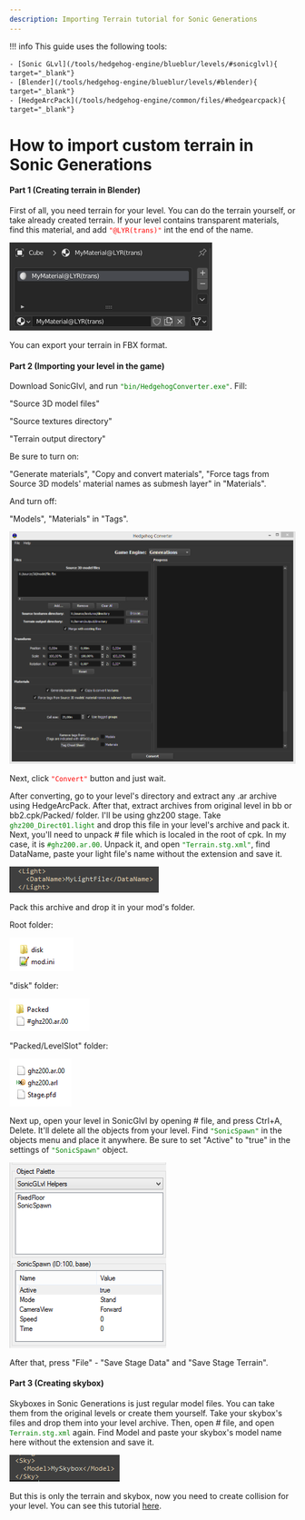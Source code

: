 ```yaml
---
description: Importing Terrain tutorial for Sonic Generations
---
```

!!! info
    This guide uses the following tools:

    - [Sonic GLvl](/tools/hedgehog-engine/blueblur/levels/#sonicglvl){ target="_blank"}
	- [Blender](/tools/hedgehog-engine/blueblur/levels/#blender){ target="_blank"}
	- [HedgeArcPack](/tools/hedgehog-engine/common/files/#hedgearcpack){ target="_blank"}

# How to import custom terrain in Sonic Generations

#### Part 1 (Creating terrain in Blender)
First of all, you need terrain for your level. You can do the terrain yourself, or take already created terrain.
If your level contains transparent materials, find this material, and add <code style="color: red;">"@LYR(trans)"</code> int the end of the name.

![Transparent material example](assets/importing-terrain/transparent_material_example.png)

You can export your terrain in FBX format. 

#### Part 2 (Importing your level in the game)
Download SonicGlvl, and run <code style="color: green;">"bin/HedgehogConverter.exe"</code>. Fill:

"Source 3D model files"

"Source textures directory"

"Terrain output directory"

Be sure to turn on:

"Generate materials", "Copy and convert materials", "Force tags from Source 3D models' material names as submesh layer" in "Materials".

And turn off:

"Models", "Materials" in "Tags". 


![HedgehogConverter settings](assets/importing-terrain/hedgehog_converter_window.png)

Next, click <code style="color: red;">"Convert"</code> button and just wait. 

After converting, go to your level's directory and extract any .ar archive using HedgeArcPack. After that, extract archives from original level in bb or bb2.cpk/Packed/ folder. I'll be using ghz200 stage.
Take <code style="color: green;">ghz200_Direct01.light</code> and drop this file in your level's archive and pack it.
Next, you'll need to unpack # file which is localed in the root of cpk. In my case, it is <code style="color: green;">#ghz200.ar.00</code>. Unpack it, and open <code style="color: green;">"Terrain.stg.xml"</code>, find DataName, paste your light file's name without the extension and save it.

![Light in Terrain.stg.xml](assets/importing-terrain/light_dataname.png)

Pack this archive and drop it in your mod's folder.  

Root folder: 

![Root Folder](assets/importing-terrain/mod_folder_root.png)

"disk" folder:

![Disk folder](assets/importing-terrain/mod_folder_disk.png)

"Packed/LevelSlot" folder:

![Packed - LevelSlot folder](assets/importing-terrain/mod_folder_packed.png)


Next up, open your level in SonicGlvl by opening # file, and press Ctrl+A, Delete. It'll delete all the objects from your level. Find <code style="color: green;">"SonicSpawn"</code> in the objects menu and place it anywhere. 
Be sure to set "Active" to "true" in the settings of <code style="color: green;">"SonicSpawn"</code> object. 

![SonicSpawn object and settings](assets/importing-terrain/sonicspawn_glvl.png)

After that, press "File" - "Save Stage Data" and "Save Stage Terrain".


#### Part 3 (Creating skybox)

Skyboxes in Sonic Generations is just regular model files. You can take them from the original levels or create them yourself. 
Take your skybox's files and drop them into your level archive. Then, open # file, and open <code style="color: green;">Terrain.stg.xml</code> again. Find Model and paste your skybox's model name here without the extension and save it.

![Skybox in Terrain.stg.xml](assets/importing-terrain/skybox_model.png) 

But this is only the terrain and skybox, now you need to create collision for your level. You can see this tutorial [here](/guides/hedgehog-engine/blueblur/levels/importing-collision).